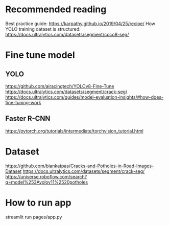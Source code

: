 # Recommended reading
Best practice guide: https://karpathy.github.io/2019/04/25/recipe/
How YOLO training dataset is structured: https://docs.ultralytics.com/datasets/segment/coco8-seg/

# Fine tune model
## YOLO
https://github.com/airacingtech/YOLOv8-Fine-Tune
https://docs.ultralytics.com/datasets/segment/crack-seg/
https://docs.ultralytics.com/guides/model-evaluation-insights/#how-does-fine-tuning-work
## Faster R-CNN
https://pytorch.org/tutorials/intermediate/torchvision_tutorial.html

# Dataset
https://github.com/biankatpas/Cracks-and-Potholes-in-Road-Images-Dataset
https://docs.ultralytics.com/datasets/segment/crack-seg/
https://universe.roboflow.com/search?q=model%253Ayolov11%2520potholes


# How to run app
streamlit run pages/app.py 